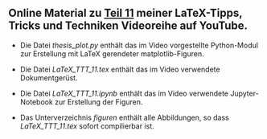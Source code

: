 ## Online Material zu [Teil 11](https://youtu.be/tPBj8w6hRpQ) meiner LaTeX-Tipps, Tricks und Techniken Videoreihe auf YouTube.

- Die Datei *thesis_plot.py* enthält das im Video vorgestellte Python-Modul zur Erstellung mit LaTeX gerendeter matplotlib-Figuren.

- Die Datei *LaTeX_TTT_11.tex* enthält das im Video verwendete Dokumentgerüst.

- Die Datei *LaTeX_TTT_11.ipynb* enthält das im Video verwendete
  Jupyter-Notebook zur Erstellung der Figuren.

- Das Unterverzeichnis *figuren* enthält alle Abbildungen, so dass *LaTeX_TTT_11.tex* sofort compilierbar ist.
